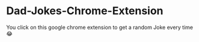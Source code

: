 # Dad-Jokes-Chrome-Extension

You click on this google chrome extension to get a random Joke every time 😂

